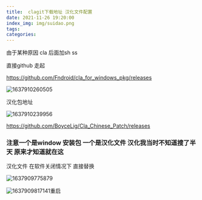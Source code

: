 ```yaml
---
title:  clagit下载地址 汉化文件配置
date: 2021-11-26 19:20:00
index_img: img/suidao.png
tags:  
categories:  
---
```


由于某种原因 cla 后面加sh  ss

直接github 走起

https://github.com/Fndroid/cla_for_windows_pkg/releases



![1637910260505](1637910260505.png)

汉化包地址

![1637910239956](1637910239956.png)

https://github.com/BoyceLig/Cla_Chinese_Patch/releases


### 注意一个是window 安装包 一个是汉化文件   汉化我当时不知道搜了半天 原来才知道就在这

汉化文件 在软件关闭情况下 直接替换

![1637909775879](1637909775879.png)



![1637909817141](1637909817141.png)重启